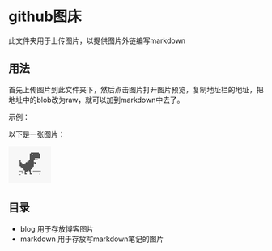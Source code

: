 # github图床
此文件夹用于上传图片，以提供图片外链编写markdown

## 用法

首先上传图片到此文件夹下，然后点击图片打开图片预览，复制地址栏的地址，把地址中的blob改为raw，就可以加到markdown中去了。

示例：

以下是一张图片：

![photo](https://github.com/EndeRHoshI/Photo/raw/master/%E5%A4%B4%E5%83%8F.png "恐龙")

## 目录
* blog 用于存放博客图片
* markdown 用于存放写markdown笔记的图片
